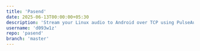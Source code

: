 ```yaml
---
title: 'Pasend'
date: 2025-06-13T00:00:00+05:30
description: 'Stream your Linux audio to Android over TCP using PulseAudio and C++.'
username: 'd093w1z'
repo: 'pasend'
branch: 'master'
---
```

